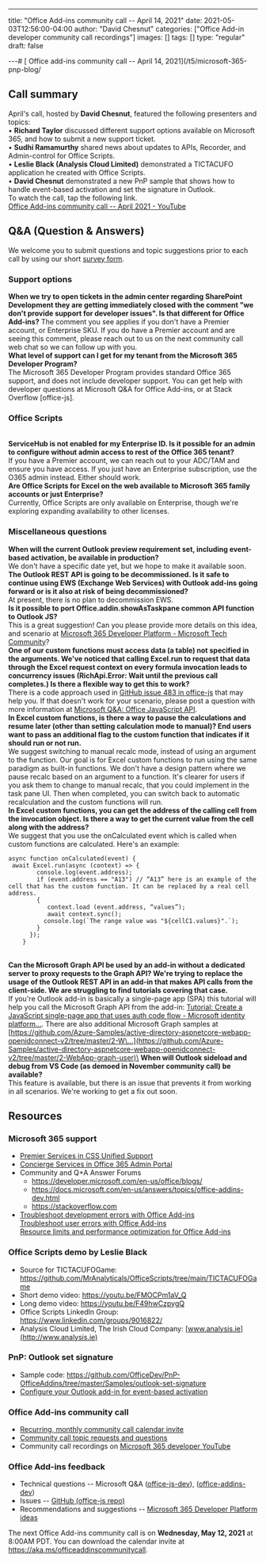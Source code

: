 ---
title: "Office Add-ins community call -- April 14, 2021"
date: 2021-05-03T12:56:00-04:00
author: "David Chesnut"
categories: ["Office Add-in developer community call recordings"]
images: []
tags: []
type: "regular"
draft: false

---# [ Office add-ins community call -- April 14, 2021](/t5/microsoft-365-pnp-blog/

## Call summary 

April's call, hosted by **David Chesnut**, featured the following
presenters and topics:\
• **Richard Taylor** discussed different support options available on
Microsoft 365, and how to submit a new support ticket.\
• **Sudhi Ramamurthy** shared news about updates to APIs, Recorder, and
Admin-control for Office Scripts.\
• **Leslie Black (Analysis Cloud Limited)** demonstrated a TICTACUFO
application he created with Office Scripts.\
• **David Chesnut** demonstrated a new PnP sample that shows how to
handle event-based activation and set the signature in Outlook.\
To watch the call, tap the following link.\
[Office Add-ins community call -- April 2021 -
YouTube](https://www.youtube.com/watch?v=hGVdftCzs20)

##  Q&A (Question & Answers) 

We welcome you to submit questions and topic suggestions prior to each
call by using our short [survey form](https://aka.ms/officeaddinsform).

### Support options 

**When we try to open tickets in the admin center regarding SharePoint
Development they are getting immediately closed with the comment "we
don't provide support for developer issues". Is that different for
Office Add-ins?**
The comment you see applies if you don't have a Premier account, or
Enterprise SKU. If you do have a Premier account and are seeing this
comment, please reach out to us on the next community call web chat so
we can follow up with you.\
**What level of support can I get for my tenant from the Microsoft 365
Developer Program?**\
The Microsoft 365 Developer Program provides standard Office 365
support, and does not include developer support. You can get help with
developer questions at Microsoft Q&A for Office Add-ins, or at Stack
Overflow \[office-js\].

###  Office Scripts 

\
**ServiceHub is not enabled for my Enterprise ID. Is it possible for an
admin to configure without admin access to rest of the Office 365
tenant?**\
If you have a Premier account, we can reach out to your ADC/TAM and
ensure you have access. If you just have an Enterprise subscription, use
the O365 admin instead. Either should work.\
**Are Office Scripts for Excel on the web available to Microsoft 365
family accounts or just Enterprise?**\
Currently, Office Scripts are only available on Enterprise, though
we're exploring expanding availability to other licenses.
### Miscellaneous questions 

**When will the current Outlook preview requirement set, including
event-based activation, be available in production?**\
We don't have a specific date yet, but we hope to make it available
soon.\
**The Outlook REST API is going to be decommissioned. Is it safe to
continue using EWS (Exchange Web Services) with Outlook add-ins going
forward or is it also at risk of being decommissioned?**\
At present, there is no plan to decommission EWS.\
**Is it possible to port Office.addin.showAsTaskpane common API function
to Outlook JS?**\
This is a great suggestion! Can you please provide more details on this
idea, and scenario at [Microsoft 365 Developer Platform - Microsoft Tech
Community](https://techcommunity.microsoft.com/t5/microsoft-365-developer-platform/idb-p/Microsoft365DeveloperPlatform)?\
**One of our custom functions must access data (a table) not specified
in the arguments. We've noticed that calling Excel.run to request that
data through the Excel request context on every formula invocation leads
to concurrency issues (RichApi.Error: Wait until the previous call
completes.) Is there a flexible way to get this to work?**\
There is a code approach used in [GitHub issue 483 in
office-js](https://github.com/OfficeDev/office-js/issues/483#issuecomment-490592291)
that may help you. If that doesn't work for your scenario, please post a
question with more information at [Microsoft Q&A: Office JavaScript
API](https://docs.microsoft.com/answers/topics/office-js-dev.html).\
**In Excel custom functions, is there a way to pause the calculations
and resume later (other than setting calculation mode to manual)? End
users want to pass an additional flag to the custom function that
indicates if it should run or not run.**\
We suggest switching to manual recalc mode, instead of using an argument
to the function. Our goal is for Excel custom functions to run using the
same paradigm as built-in functions. We don't have a design pattern
where we pause recalc based on an argument to a function. It's clearer
for users if you ask them to change to manual recalc, that you could
implement in the task pane UI. Then when completed, you can switch back
to automatic recalculation and the custom functions will run.\
**In Excel custom functions, you can get the address of the calling cell
from the invocation object. Is there a way to get the current value from
the cell along with the address?**\
We suggest that you use the onCalculated event which is called when
custom functions are calculated. Here's an example:
``` {.lia-code-sample .language-javascript}
async function onCalculated(event) {
 await Excel.run(async (context) => {
        console.log(event.address);
        if (event.address == "A13") // “A13” here is an example of the cell that has the custom function. It can be replaced by a real cell address.
        {
           context.load (event.address, “values”);
           await context.sync();
          console.log(`The range value was "${cellC1.values}".`);
        }
      });
    }
```

\
**Can the Microsoft Graph API be used by an add-in without a dedicated
server to proxy requests to the Graph API? We're trying to replace the
usage of the Outlook REST API in an add-in that makes API calls from the
client-side. We are struggling to find tutorials covering that case.**\
If you're Outlook add-in is basically a single-page app (SPA) this
tutorial will help you call the Microsoft Graph API from the add-in:
[Tutorial: Create a JavaScript single-page app that uses auth code
flow - Microsoft identity
platform\...](https://docs.microsoft.com/en-us/azure/active-directory/develop/tutorial-v2-javascript-auth-code).
There are also additional Microsoft Graph samples at
[https://github.com/Azure-Samples/active-directory-aspnetcore-webapp-openidconnect-v2/tree/master/2-W\...](https://github.com/Azure-Samples/active-directory-aspnetcore-webapp-openidconnect-v2/tree/master/2-WebApp-graph-user)\
**When will Outlook sideload and debug from VS Code (as demoed in
November community call) be available?**\
This feature is available, but there is an issue that prevents it from
working in all scenarios. We're working to get a fix out soon.

## Resources 

### Microsoft 365 support 

-   [Premier Services in CSS Unified
    Support](https://serviceshub.microsoft.com/)
-   [Concierge Services in Office 365 Admin
    Portal](https://admin.microsoft.com/)
-   Community and Q+A Answer Forums
    -   <https://developer.microsoft.com/en-us/office/blogs/>
    -   <https://docs.microsoft.com/en-us/answers/topics/office-addins-dev.html>
    -   <https://stackoverflow.com>
-   [Troubleshoot development errors with Office
    Add-ins](https://docs.microsoft.com/office/dev/add-ins/testing/troubleshoot-development-errors)\
    [Troubleshoot user errors with Office
    Add-ins](https://docs.microsoft.com/office/dev/add-ins/testing/testing-and-troubleshooting)\
    [Resource limits and performance optimization for Office
    Add-ins](https://docs.microsoft.com/office/dev/add-ins/concepts/resource-limits-and-performance-optimization)

### Office Scripts demo by Leslie Black 

-   Source for TICTACUFOGame:
    <https://github.com/MrAnalyticals/OfficeScripts/tree/main/TICTACUFOGame>
-   Short demo video: <https://youtu.be/FMOCPm1aV_Q>
-   Long demo video: <https://youtu.be/F49hwCzpygQ>
-   Office Scripts LinkedIn Group:
    <https://www.linkedin.com/groups/9016822/>
-   Analysis Cloud Limited, The Irish Cloud Company:
    [www.analysis.ie](http://www.analysis.ie)

### PnP: Outlook set signature 

-   Sample code:
    <https://github.com/OfficeDev/PnP-OfficeAddins/tree/master/Samples/outlook-set-signature>
-   [Configure your Outlook add-in for event-based
    activation](https://docs.microsoft.com/office/dev/add-ins/outlook/autolaunch)

### Office Add-ins community call 

-   [Recurring, monthly community call calendar
    invite](https://aka.ms/officeaddinscommunitycall)
-   [Community call topic requests and
    questions](https://aka.ms/officeaddinsform)
-   Community call recordings on [Microsoft 365
    developer YouTube](https://aka.ms/OfficeDevYouTube)

###  Office Add-ins feedback 

-   Technical questions -- Microsoft Q&A
    ([office-js-dev](https://docs.microsoft.com/answers/topics/office-js-dev.html)),
    ([office-addins-dev](https://docs.microsoft.com/answers/topics/office-addins-dev.html))
-   Issues -- [GitHub (office-js
    repo)](https://github.com/OfficeDev/office-js/issues)
-   Recommendations and suggestions -- [Microsoft 365 Developer Platform
    ideas](https://techcommunity.microsoft.com/t5/microsoft-365-developer-platform/idb-p/Microsoft365DeveloperPlatform)

The next Office Add-ins community call is on **Wednesday, May 12, 2021**
at 8:00AM PDT. You can download the calendar invite at
<https://aka.ms/officeaddinscommunitycall>.
